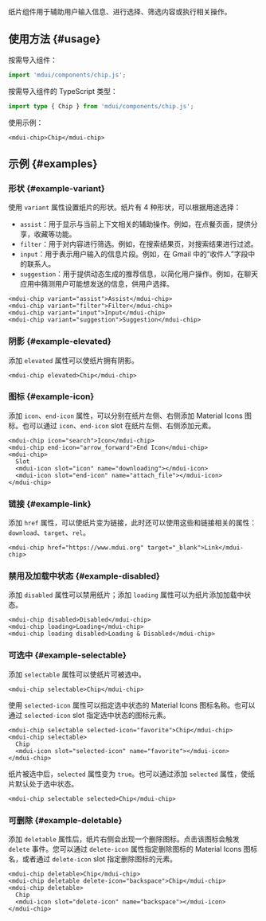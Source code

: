 纸片组件用于辅助用户输入信息、进行选择、筛选内容或执行相关操作。

## 使用方法 {#usage}

按需导入组件：

```js
import 'mdui/components/chip.js';
```

按需导入组件的 TypeScript 类型：

```ts
import type { Chip } from 'mdui/components/chip.js';
```

使用示例：

```html,example,playgroundId=221
<mdui-chip>Chip</mdui-chip>
```

## 示例 {#examples}

### 形状 {#example-variant}

使用 `variant` 属性设置纸片的形状。纸片有 4 种形状，可以根据用途选择：

* `assist`：用于显示与当前上下文相关的辅助操作。例如，在点餐页面，提供分享，收藏等功能。
* `filter`：用于对内容进行筛选。例如，在搜索结果页，对搜索结果进行过滤。
* `input`：用于表示用户输入的信息片段。例如，在 Gmail 中的“收件人”字段中的联系人。
* `suggestion`：用于提供动态生成的推荐信息，以简化用户操作。例如，在聊天应用中猜测用户可能想发送的信息，供用户选择。

```html,example,expandable,playgroundId=222
<mdui-chip variant="assist">Assist</mdui-chip>
<mdui-chip variant="filter">Filter</mdui-chip>
<mdui-chip variant="input">Input</mdui-chip>
<mdui-chip variant="suggestion">Suggestion</mdui-chip>
```

### 阴影 {#example-elevated}

添加 `elevated` 属性可以使纸片拥有阴影。

```html,example,expandable,playgroundId=223
<mdui-chip elevated>Chip</mdui-chip>
```

### 图标 {#example-icon}

添加 `icon`、`end-icon` 属性，可以分别在纸片左侧、右侧添加 Material Icons 图标。也可以通过 `icon`、`end-icon` slot 在纸片左侧、右侧添加元素。

```html,example,expandable,playgroundId=224
<mdui-chip icon="search">Icon</mdui-chip>
<mdui-chip end-icon="arrow_forward">End Icon</mdui-chip>
<mdui-chip>
  Slot
  <mdui-icon slot="icon" name="downloading"></mdui-icon>
  <mdui-icon slot="end-icon" name="attach_file"></mdui-icon>
</mdui-chip>
```

### 链接 {#example-link}

添加 `href` 属性，可以使纸片变为链接，此时还可以使用这些和链接相关的属性：`download`、`target`、`rel`。

```html,example,expandable,playgroundId=225
<mdui-chip href="https://www.mdui.org" target="_blank">Link</mdui-chip>
```

### 禁用及加载中状态 {#example-disabled}

添加 `disabled` 属性可以禁用纸片；添加 `loading` 属性可以为纸片添加加载中状态。

```html,example,expandable,playgroundId=226
<mdui-chip disabled>Disabled</mdui-chip>
<mdui-chip loading>Loading</mdui-chip>
<mdui-chip loading disabled>Loading & Disabled</mdui-chip>
```

### 可选中 {#example-selectable}

添加 `selectable` 属性可以使纸片可被选中。

```html,example,expandable,playgroundId=227
<mdui-chip selectable>Chip</mdui-chip>
```

使用 `selected-icon` 属性可以指定选中状态的 Material Icons 图标名称。也可以通过 `selected-icon` slot 指定选中状态的图标元素。

```html,example,expandable,playgroundId=228
<mdui-chip selectable selected-icon="favorite">Chip</mdui-chip>
<mdui-chip selectable>
  Chip
  <mdui-icon slot="selected-icon" name="favorite"></mdui-icon>
</mdui-chip>
```

纸片被选中后，`selected` 属性变为 `true`。也可以通过添加 `selected` 属性，使纸片默认处于选中状态。

```html,example,expandable,playgroundId=229
<mdui-chip selectable selected>Chip</mdui-chip>
```

### 可删除 {#example-deletable}

添加 `deletable` 属性后，纸片右侧会出现一个删除图标。点击该图标会触发 `delete` 事件。您可以通过 `delete-icon` 属性指定删除图标的 Material Icons 图标名，或者通过 `delete-icon` slot 指定删除图标的元素。

```html,example,expandable,playgroundId=230
<mdui-chip deletable>Chip</mdui-chip>
<mdui-chip deletable delete-icon="backspace">Chip</mdui-chip>
<mdui-chip deletable>
  Chip
  <mdui-icon slot="delete-icon" name="backspace"></mdui-icon>
</mdui-chip>
```
